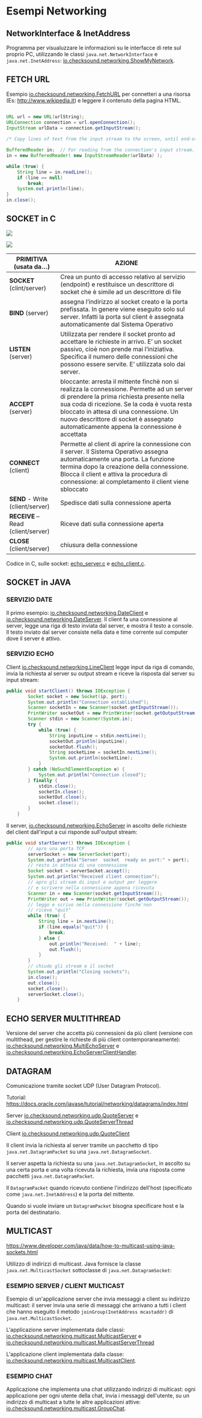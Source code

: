 # Esempi Networking

## NetworkInterface & InetAddress

Programma per visualuzzare le informazioni su le interfacce di rete sul proprio PC, utilizzando le classi `java.net.NetworkInterface` e `java.net.InetAddress`: [io.checksound.networking.ShowMyNetwork](./src/io/checksound/networking/ShowMyNetwork.java).


## FETCH URL

Esempio [io.checksound.networking.FetchURL](./src/io/checksound/networking/FetchURL.java) per connetteri a una risorsa (Es: http://www.wikipedia.it) e leggere il contenuto della pagina HTML.

```java

URL url = new URL(urlString);
URLConnection connection = url.openConnection();
InputStream urlData = connection.getInputStream();
       
/* Copy lines of text from the input stream to the screen, until end-of-file is encountered  (or an error occurs). */

BufferedReader in;  // For reading from the connection's input stream.
in = new BufferedReader( new InputStreamReader(urlData) );

while (true) {
    String line = in.readLine();
    if (line == null)
        break;
    System.out.println(line);
}
in.close();

```

## SOCKET in C

![](connessione_client_server.PNG)

![](socket_in_c.PNG)

| PRIMITIVA (usata da…) | AZIONE |
|-----------|--------|
|**SOCKET**  (clint/server) | Crea un punto di accesso relativo al servizio (endpoint) e restituisce un descrittore di socket che è simile ad un descrittore di file|
|**BIND** (server) | assegna l’indirizzo al socket creato e la porta prefissata. In genere viene eseguito solo sul server. Infatti la porta sul client è assegnata automaticamente dal Sistema Operativo |
|**LISTEN** (server) | Utilizzata per rendere il socket pronto ad accettare le richieste in arrivo. E’ un socket passivo, cioè non prende mai l’iniziativa. Specifica il numero delle connessioni che possono essere servite. E’ utilizzata solo dai server. |
|**ACCEPT** (server) | bloccante: arresta il mittente finchè non si realizza la connessione. Permette ad un server di prendere la prima richiesta presente nella sua coda di ricezione. Se la coda è vuota resta bloccato in attesa di una connessione. Un nuovo descrittore di socket è assegnato automaticamente appena la connessione è accettata|
|**CONNECT** (client)| Permette al client di aprire la connessione con il server. Il Sistema Operativo assegna automaticamente una porta. La funzione termina dopo la creazione della connessione. Blocca il client e attiva la procedura di connessione: al completamento il client viene sbloccato |
|**SEND** - Write (client/server) | Spedisce dati sulla connessione aperta |
|**RECEIVE** – Read (client/server) | Riceve dati sulla connessione aperta |
|**CLOSE** (client/server)| chiusura della connessione |

Codice in C, sulle socket: [echo_server.c](./src/echo_server.c) e [echo_client.c](./src/echo_client.c).
 
## SOCKET in JAVA

### SERVIZIO DATE

Il primo esempio: [io.checksound.networking.DateClient](./src/io/checksound/networking/DateClient.java) e [io.checksound.networking.DateServer](./src/io/checksound/networking/DateServer.java). Il client fa una connessione al server, legge una riga di testo inviata dal server, e mostra il testo a console. Il testo inviato dal server consiste nella data e time corrente sul computer dove il server è attivo.

### SERVIZIO ECHO

Client [io.checksound.networking.LineClient](./src/io/checksound/networking/LineClient.java) legge input da riga di comando, invia la richiesta al server su output stream e riceve la risposta dal server su input stream:

```java
public void startClient() throws IOException {
		Socket socket = new Socket(ip, port);
		System.out.println("Connection established");
		Scanner socketIn = new Scanner(socket.getInputStream());
		PrintWriter socketOut = new PrintWriter(socket.getOutputStream());
		Scanner stdin = new Scanner(System.in);
		try {
			while (true) {
				String inputLine = stdin.nextLine();
				socketOut.println(inputLine);
				socketOut.flush();
				String socketLine = socketIn.nextLine();
				System.out.println(socketLine);
			}
		} catch (NoSuchElementException e) {
			System.out.println("Connection closed");
		} finally {
			stdin.close();
			socketIn.close();
			socketOut.close();
			socket.close();
		}
	}
```

Il server, [io.checksound.networking.EchoServer](./src/io/checksound/networking/EchoServer.java) in ascolto delle richieste del client dall'input a cui risponde sull'output stream:

```java
public void startServer() throws IOException {
		// apro una porta TCP
		serverSocket = new ServerSocket(port);
		System.out.println("Server	socket	ready on port:" + port);
		// resto in attesa di una connessione
		Socket socket = serverSocket.accept();
		System.out.println("Received client	connection");
		// apro gli stream di input e output per leggere
		// e scrivere nella connessione appena ricevuta
		Scanner in = new Scanner(socket.getInputStream());
		PrintWriter out = new PrintWriter(socket.getOutputStream());
		// leggo e scrivo nella connessione finche'non
		// ricevo "quit"
		while (true) {
			String line = in.nextLine();
			if (line.equals("quit")) {
				break;
			} else {
				out.println("Received:	" + line);
				out.flush();
			}
		}
		// chiudo gli stream e il socket
		System.out.println("Closing	sockets");
		in.close();
		out.close();
		socket.close();
		serverSocket.close();
    }
```

## ECHO SERVER MULTITHREAD

Versione del server che accetta più connessioni da più client 
(versione con multithead, per gestire le richieste di più client contemporaneamente): 
[io.checksound.networking.MultiEchoServer](./src/io/checksound/networking/MultiEchoServer.java) e 
[io.checksound.networking.EchoServerClientHandler](./src/io/checksound/networking/EchoServerClientHandler.java).

## DATAGRAM

Comunicazione tramite socket UDP (User Datagram Protocol). 

Tutorial: https://docs.oracle.com/javase/tutorial/networking/datagrams/index.html

Server [io.checksound.networking.udp.QuoteServer](./src/io/checksound/networking/udp/QuoteServer.java) e
[io.checksound.networking.udp.QuoteServerThread](./src/io/checksound/networking/udp/QuoteServerThread.java)

Client [io.checksound.networking.udp.QuoteClient](./src/io/checksound/networking/udp/QuoteClient.java)

Il client invia la richiesta al server tramite un pacchetto di tipo `java.net.DatagramPacket` 
su una `java.net.DatagramSocket`.

Il server aspetta la richiesta su una `java.net.DatagramSocket`, 
in ascolto su una certa porta e 
una volta ricevuta la richiesta, invia una risposta come pacchetti 
`java.net.DatagramPacket`.

Il `DatagramPacket` quando ricevuto contiene l'indirizzo dell'host (specificato come `java.net.InetAddress`) e la porta del mittente.

Quando si vuole inviare un `DatagramPacket` bisogna specificare host e la porta del destinatario.

## MULTICAST

https://www.developer.com/java/data/how-to-multicast-using-java-sockets.html

Utilizzo di indirizzi di multicast. Java fornisce la classe `java.net.MulticastSocket` 
sottoclasse di `java.net.DatagramSocket`: 

### ESEMPIO SERVER / CLIENT MULTICAST

Esempio di un'applicazione server che invia messaggi a client su indirizzo multicast: il server invia una serie di messaggi che arrivano a tutti i client che hanno eseguito il metodo `joinGroup(InetAddress mcastaddr)` di `java.net.MulticastSocket`.

L'applicazione server implementata dalle classi: [io.checksound.networking.multicast.MulticastServer](./src/io/checksound/networking/multicast/MulticastServer.java) e
[io.checksound.networking.multicast.MulticastServerThread](./src/io/checksound/networking/multicast/MulticastServerThread.java)

L'applicazione client implementata dalla classe: [io.checksound.networking.multicast.MulticastClient](./src/io/checksound/networking/multicast/MulticastClient.java).

### ESEMPIO CHAT 

Applicazione che implementa una chat utilizzando indirizzi di multicast: ogni applicazione per ogni utente della chat, invia i messaggi dell'utente, su un indirizzo di multicast a tutte le altre applicazioni attive: [io.checksound.networking.multicast.GroupChat](./src/io/checksound/networking/multicast/GroupChat.java).


	